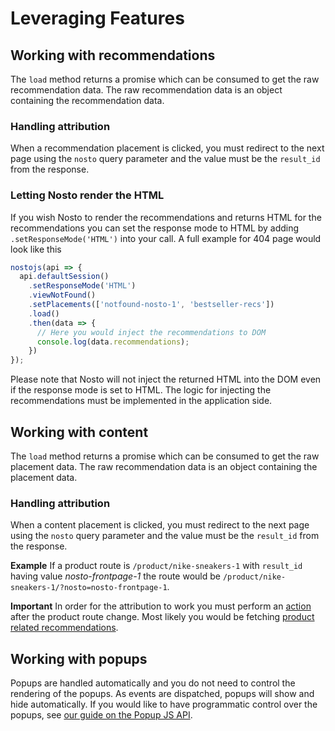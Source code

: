 # Leveraging Features

## Working with recommendations

The `load` method returns a promise which can be consumed to get the raw recommendation data. The raw recommendation data is an object containing the recommendation data.

### Handling attribution

When a recommendation placement is clicked, you must redirect to the next page using the `nosto` query parameter and the value must be the `result_id` from the response.

### Letting Nosto render the HTML

If you wish Nosto to render the recommendations and returns HTML for the recommendations you can set the response mode to HTML by adding `.setResponseMode('HTML')` into your call. A full example for 404 page would look like this

```javascript
nostojs(api => {
  api.defaultSession()
    .setResponseMode('HTML')
    .viewNotFound()
    .setPlacements(['notfound-nosto-1', 'bestseller-recs'])
    .load()
    .then(data => {
      // Here you would inject the recommendations to DOM
      console.log(data.recommendations);
    })
});
```

Please note that Nosto will not inject the returned HTML into the DOM even if the response mode is set to HTML. The logic for injecting the recommendations must be implemented in the application side.

## Working with content

The `load` method returns a promise which can be consumed to get the raw placement data. The raw recommendation data is an object containing the placement data.

### Handling attribution

When a content placement is clicked, you must redirect to the next page using the `nosto` query parameter and the value must be the `result_id` from the response.

**Example** If a product route is `/product/nike-sneakers-1` with `result_id` having value _nosto-frontpage-1_ the route would be `/product/nike-sneakers-1/?nosto=nosto-frontpage-1`.

**Important** In order for the attribution to work you must perform an [action](session-api-terminology.md#action) after the product route change. Most likely you would be fetching [product related recommendations](https://github.com/supercid/techdocs-wiki-tmp/tree/566ec56c8b0dad28a876edc1999b7e9c94b4cdbe/SPA/Basics.md#upon-viewing-a-product).

## Working with popups

Popups are handled automatically and you do not need to control the rendering of the popups. As events are dispatched, popups will show and hide automatically. If you would like to have programmatic control over the popups, see [our guide on the Popup JS API](https://github.com/supercid/techdocs-wiki-tmp/tree/566ec56c8b0dad28a876edc1999b7e9c94b4cdbe/Popups/README.md).

